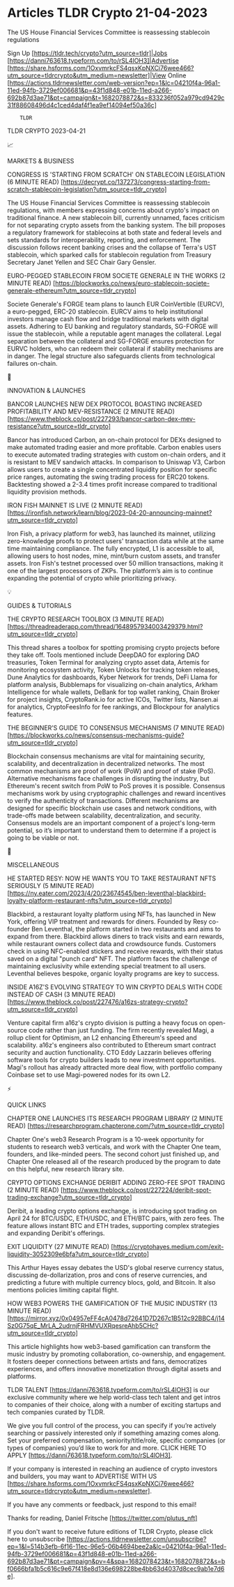 # Articles TLDR Crypto 21-04-2023

The US House Financial Services Committee is reassessing stablecoin
regulations  

Sign Up [https://tldr.tech/crypto?utm_source=tldr]|Jobs
[https://danni763618.typeform.com/to/rSL4lOH3]|Advertise
[https://share.hsforms.com/1OxvmrkcFS4qsxKpNXCi76wee466?utm_source=tldrcrypto&utm_medium=newsletter]|View
Online
[https://actions.tldrnewsletter.com/web-version?ep=1&lc=04210f4a-96a1-11ed-94fb-3729ef006681&p=43f1d848-e01b-11ed-a266-692b87d3ae71&pt=campaign&t=1682078872&s=833236f052a979cd9429c31f88608496d4c1ced4daf4f1ea9ef14094ef50a36c]


		TLDR 

TLDR CRYPTO 2023-04-21

📈 

MARKETS & BUSINESS

CONGRESS IS 'STARTING FROM SCRATCH' ON STABLECOIN LEGISLATION (6
MINUTE READ)
[https://decrypt.co/137273/congress-starting-from-scratch-stablecoin-legislation?utm_source=tldr_crypto]


The US House Financial Services Committee is reassessing stablecoin
regulations, with members expressing concerns about crypto's impact on
traditional finance. A new stablecoin bill, currently unnamed, faces
criticism for not separating crypto assets from the banking system.
The bill proposes a regulatory framework for stablecoins at both state
and federal levels and sets standards for interoperability, reporting,
and enforcement. The discussion follows recent banking crises and the
collapse of Terra's UST stablecoin, which sparked calls for stablecoin
regulation from Treasury Secretary Janet Yellen and SEC Chair Gary
Gensler. 

EURO-PEGGED STABLECOIN FROM SOCIETE GENERALE IN THE WORKS (2 MINUTE
READ)
[https://blockworks.co/news/euro-stablecoin-societe-generale-ethereum?utm_source=tldr_crypto]


Societe Generale's FORGE team plans to launch EUR CoinVertible
(EURCV), a euro-pegged, ERC-20 stablecoin. EURCV aims to help
institutional investors manage cash flow and bridge traditional
markets with digital assets. Adhering to EU banking and regulatory
standards, SG-FORGE will issue the stablecoin, while a reputable agent
manages the collateral. Legal separation between the collateral and
SG-FORGE ensures protection for EURVC holders, who can redeem their
collateral if stability mechanisms are in danger. The legal structure
also safeguards clients from technological failures on-chain. 

🚀 

INNOVATION & LAUNCHES

BANCOR LAUNCHES NEW DEX PROTOCOL BOASTING INCREASED PROFITABILITY AND
MEV-RESISTANCE (2 MINUTE READ)
[https://www.theblock.co/post/227293/bancor-carbon-dex-mev-resistance?utm_source=tldr_crypto]


Bancor has introduced Carbon, an on-chain protocol for DEXs designed
to make automated trading easier and more profitable. Carbon enables
users to execute automated trading strategies with custom on-chain
orders, and it is resistant to MEV sandwich attacks. In comparison to
Uniswap V3, Carbon allows users to create a single concentrated
liquidity position for specific price ranges, automating the swing
trading process for ERC20 tokens. Backtesting showed a 2-3.4 times
profit increase compared to traditional liquidity provision methods. 

IRON FISH MAINNET IS LIVE (2 MINUTE READ)
[https://ironfish.network/learn/blog/2023-04-20-announcing-mainnet?utm_source=tldr_crypto]


Iron Fish, a privacy platform for web3, has launched its mainnet,
utilizing zero-knowledge proofs to protect users' transaction data
while at the same time maintaining compliance. The fully encrypted, L1
is accessible to all, allowing users to host nodes, mine, mint/burn
custom assets, and transfer assets. Iron Fish's testnet processed over
50 million transactions, making it one of the largest processors of
ZKPs. The platform’s aim is to continue expanding the potential of
crypto while prioritizing privacy. 

💡 

GUIDES & TUTORIALS

THE CRYPTO RESEARCH TOOLBOX (3 MINUTE READ)
[https://threadreaderapp.com/thread/1648957934003429379.html?utm_source=tldr_crypto]


This thread shares a toolbox for spotting promising crypto projects
before they take off. Tools mentioned include DeepDAO for exploring
DAO treasuries, Token Terminal for analyzing crypto asset data,
Artemis for monitoring ecosystem activity, Token Unlocks for tracking
token releases, Dune Analytics for dashboards, Kyber Network for
trends, DeFi Llama for platform analysis, Bubblemaps for visualizing
on-chain analytics, Arkham Intelligence for whale wallets, DeBank for
top wallet ranking, Chain Broker for project insights, CryptoRank.io
for active ICOs, Twitter lists, Nansen.ai for analytics,
CryptoFeesInfo for fee rankings, and Blockpour for analytics features.


THE BEGINNER’S GUIDE TO CONSENSUS MECHANISMS (7 MINUTE READ)
[https://blockworks.co/news/consensus-mechanisms-guide?utm_source=tldr_crypto]


Blockchain consensus mechanisms are vital for maintaining security,
scalability, and decentralization in decentralized networks. The most
common mechanisms are proof of work (PoW) and proof of stake (PoS).
Alternative mechanisms face challenges in disrupting the industry, but
Ethereum's recent switch from PoW to PoS proves it is possible.
Consensus mechanisms work by using cryptographic challenges and reward
incentives to verify the authenticity of transactions. Different
mechanisms are designed for specific blockchain use cases and network
conditions, with trade-offs made between scalability,
decentralization, and security. Consensus models are an important
component of a project's long-term potential, so it’s important to
understand them to determine if a project is going to be viable or
not. 

🦄 

MISCELLANEOUS

HE STARTED RESY: NOW HE WANTS YOU TO TAKE RESTAURANT NFTS SERIOUSLY (5
MINUTE READ)
[https://ny.eater.com/2023/4/20/23674545/ben-leventhal-blackbird-loyalty-platform-restaurant-nfts?utm_source=tldr_crypto]


Blackbird, a restaurant loyalty platform using NFTs, has launched in
New York, offering VIP treatment and rewards for diners. Founded by
Resy co-founder Ben Leventhal, the platform started in two restaurants
and aims to expand from there. Blackbird allows diners to track visits
and earn rewards, while restaurant owners collect data and crowdsource
funds. Customers check in using NFC-enabled stickers and receive
rewards, with their status saved on a digital "punch card" NFT. The
platform faces the challenge of maintaining exclusivity while
extending special treatment to all users. Leventhal believes bespoke,
organic loyalty programs are key to success. 

INSIDE A16Z'S EVOLVING STRATEGY TO WIN CRYPTO DEALS WITH CODE INSTEAD
OF CASH (3 MINUTE READ)
[https://www.theblock.co/post/227476/a16zs-strategy-crypto?utm_source=tldr_crypto]


Venture capital firm a16z's crypto division is putting a heavy focus
on open-source code rather than just funding. The firm recently
revealed Magi, a rollup client for Optimism, an L2 enhancing
Ethereum's speed and scalability. a16z's engineers also contributed to
Ethereum smart contract security and auction functionality. CTO Eddy
Lazzarin believes offering software tools for crypto builders leads to
new investment opportunities. Magi's rollout has already attracted
more deal flow, with portfolio company Coinbase set to use
Magi-powered nodes for its own L2. 

⚡ 

QUICK LINKS

CHAPTER ONE LAUNCHES ITS RESEARCH PROGRAM LIBRARY (2 MINUTE READ)
[https://researchprogram.chapterone.com/?utm_source=tldr_crypto] 

Chapter One's web3 Research Program is a 10-week opportunity for
students to research web3 verticals, and work with the Chapter One
team, founders, and like-minded peers. The second cohort just finished
up, and Chapter One released all of the research produced by the
program to date on this helpful, new research library site. 

CRYPTO OPTIONS EXCHANGE DERIBIT ADDING ZERO-FEE SPOT TRADING (2 MINUTE
READ)
[https://www.theblock.co/post/227224/deribit-spot-trading-exchange?utm_source=tldr_crypto]


Deribit, a leading crypto options exchange, is introducing spot
trading on April 24 for BTC/USDC, ETH/USDC, and ETH/BTC pairs, with
zero fees. The feature allows instant BTC and ETH trades, supporting
complex strategies and expanding Deribit's offerings. 

EXIT LIQUIDITY (27 MINUTE READ)
[https://cryptohayes.medium.com/exit-liquidity-3052309e6bfa?utm_source=tldr_crypto]


This Arthur Hayes essay debates the USD's global reserve currency
status, discussing de-dollarization, pros and cons of reserve
currencies, and predicting a future with multiple currency blocs,
gold, and Bitcoin. It also mentions policies limiting capital flight. 

HOW WEB3 POWERS THE GAMIFICATION OF THE MUSIC INDUSTRY (13 MINUTE
READ)
[https://mirror.xyz/0x04957eFF4cA0478d72641D7D267c1B512c92BBC4/j14Sz0G75qE_MrLA_2udrnjFRHMVUXRqesreAhb5CHc?utm_source=tldr_crypto]


This article highlights how web3-based gamification can transform the
music industry by promoting collaboration, co-ownership, and
engagement. It fosters deeper connections between artists and fans,
democratizes experiences, and offers innovative monetization through
digital assets and platforms. 

TLDR TALENT [https://danni763618.typeform.com/to/rSL4lOH3] is our
exclusive community where we help world-class tech talent and get
intros to companies of their choice, along with a number of exciting
startups and tech companies curated by TLDR.

We give you full control of the process, you can specify if you’re
actively searching or passively interested only if something amazing
comes along. Set your preferred compensation, seniority/title/role,
specific companies (or types of companies) you’d like to work for
and more. CLICK HERE TO APPLY
[https://danni763618.typeform.com/to/rSL4lOH3].

If your company is interested in reaching an audience of crypto
investors and builders, you may want to ADVERTISE WITH US
[https://share.hsforms.com/1OxvmrkcFS4qsxKpNXCi76wee466?utm_source=tldrcrypto&utm_medium=newsletter].


If you have any comments or feedback, just respond to this email! 

Thanks for reading, 
Daniel Fritsche [https://twitter.com/plutus_nft] 

If you don't want to receive future editions of TLDR Crypto,
please click here to unsubscribe
[https://actions.tldrnewsletter.com/unsubscribe?ep=1&l=514b3efb-6f16-11ec-96e5-06b4694bee2a&lc=04210f4a-96a1-11ed-94fb-3729ef006681&p=43f1d848-e01b-11ed-a266-692b87d3ae71&pt=campaign&pv=4&spa=1682078423&t=1682078872&s=bf0666bfa1b5c616c9e67f418e8d136e698228be4bb63d4037d8cec9ab1e7d6e].


 